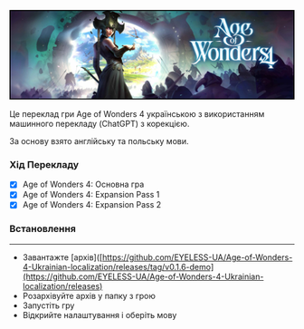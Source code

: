 ![alt text](imeges/33cbb10ebbafdf859cd18f327572ba19.png)

Це переклад гри Age of Wonders 4 українською з використанням машинного перекладу (ChatGPT) з корекцією.

За основу взято англійську та польську мови.

### Хід Перекладу
- [x] Age of Wonders 4: Основна гра
- [x] Age of Wonders 4: Expansion Pass 1
- [x] Age of Wonders 4: Expansion Pass 2

### Встановлення
---
- Завантажте [архів]([https://github.com/EYELESS-UA/Age-of-Wonders-4-Ukrainian-localization/releases/tag/v0.1.6-demo](https://github.com/EYELESS-UA/Age-of-Wonders-4-Ukrainian-localization/releases)
- Розархівуйте архів у папку з грою
- Запустіть гру
- Відкрийте налаштування і оберіть мову
